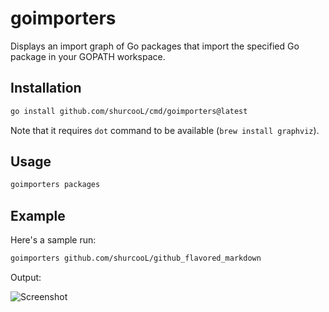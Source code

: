 goimporters
===========

Displays an import graph of Go packages that import the specified Go package in your GOPATH workspace.

Installation
------------

```sh
go install github.com/shurcooL/cmd/goimporters@latest
```

Note that it requires `dot` command to be available (`brew install graphviz`).

Usage
-----

```sh
goimporters packages
```

Example
-------

Here's a sample run:

```sh
goimporters github.com/shurcooL/github_flavored_markdown
```

Output:

![Screenshot](https://cloud.githubusercontent.com/assets/1924134/4436371/9442cd46-4774-11e4-9acb-500ac37c07a3.png)
